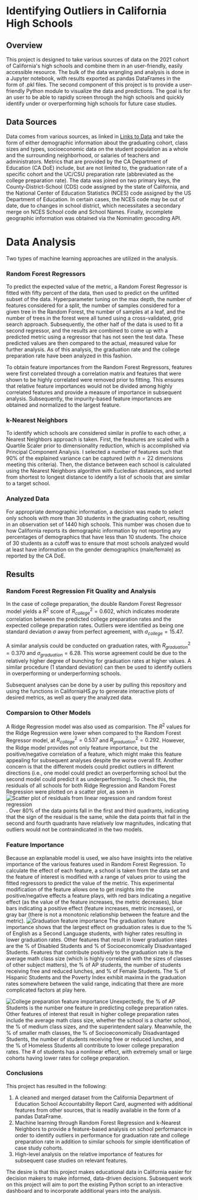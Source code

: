 # Identifying Outliers in California High Schools

## Overview
This project is designed to take various sources of data on the 2021 cohort of California's high schools and combine them in an user-friendly, easily accessible resource. 
The bulk of the data wrangling and analysis is done in a Jupyter notebook, with results exported as pandas DataFrames in the form of .pkl files. 
The second component of this project is to provide a user-friendly Python module to visualize the data and predictions. The goal is for an user to be able to rapidly 
screen through the high schools and quickly identify under or overperforming high schools for future case studies. 

## Data Sources
Data comes from various sources, as linked in [Links to Data](/Links%20to%20Data) and take the form of either demographic information about the graduating cohort, 
class sizes and types, socioeconomic data on the student population as a whole and the surrounding neighborhood, or salaries of teachers and administrators. 
Metrics that are provided by the CA Department of Education (CA DoE) include, but are not limited to, the graduation rate of a specific cohort and the UC/CSU preparation rate (abbreviated
as the college preparation rate). The data was joined on two primary keys, the County-District-School (CDS) code assigned by the state of California, and the National Center of Education Statistics (NCES) code
assigned by the US Department of Education. In certain cases, the NCES code may be out of date, due to changes in school district, which necessitates a secondary merge on NCES School code and School Names. 
Finally, incomplete geographic information was obtained via the Nominatim geocoding API. 

# Data Analysis
Two types of machine learning approaches are utilized in the analysis. 
### Random Forest Regressors
To predict the expected value of the metric, a Random Forest Regressor is fitted with fifty percent of the data, then used to predict on the unfitted subset of the data. Hyperparameter tuning on the
max depth, the number of features considered for a split, the number of samples considered for a given tree in the Random Forest, the number of samples at a leaf, and the number of trees in the forest
were all tuned using a cross-validated, grid search approach. 
Subsequently, the other half of the data is used to fit a second regressor, and the results are combined to come up with a predicted metric using a regressor that has not seen the test data. 
These predicted values are then compared to the actual, measured value for further analysis. 
As of this analysis, the graduation rate and the college preparation rate have been analyzed in this fashion.

To obtain feature importances from the Random Forest Regressors, features were first correlated through a correlation matrix and features that were shown to be highly correlated were removed
prior to fitting. This ensures that relative feature importances would not be divided among highly correlated features and provide a measure of importance in subsequent analysis. Subsequently, the impurity-based
feature importances are obtained and normalized to the largest feature. 
 
### k-Nearest Neighbors
To identify which schools are considered similar in profile to each other, a Nearest Neighbors approach is taken. First, the feautures are scaled with a Quartile Scaler prior to
dimensionality reduction, which is accomplished via Principal Component Analysis. I selected a number of features such that 90% of the explained variance can be captured (with $n = 22$ dimensions 
meeting this criteria). 
Then, the distance between each school is calculated using the Nearest Neighbors algorithm with Eucledian distances, and sorted from shortest to longest distance to identify a list of 
schools that are similar to a target school. 

### Analyzed Data
For appropriate demographic information, a decision was made to select only schools with more than 30 students in the graduating cohort, resulting in an observation set of 1440 high schools. This number was 
chosen due to how California reports its demographic information by not reporting any percentages of demographics that have less than 10 students. The choice of 30 students as a cutoff was to ensure that most
schools analyzed would at least have information on the gender demographics (male/female) as reported by the CA DoE. 

## Results
### Random Forest Regression Fit Quality and Analysis
In the case of college preparation, the double Random Forest Regressor model yields a $R^2$ score of $R^2_{college} = 0.602$, which indicates moderate correlation between the predicted college preparation rates and
the expected college preparation rates. Outliers were identified as being one standard deviation $\sigma$ away from perfect agreement, with $\sigma_{college} = 15.47$. 

A similar analysis could be conducted on graduation rates, with $R^2_{graduation} = 0.370$ and $\sigma_{graduation} = 6.28$. This worse agreement could be due to the relatively higher degree of bunching for graduation rates 
at higher values. A similar procedure (1 standard deviation) can then be used to identify outliers in overperforming or underperforming schools. 

Subsequent analyses can be done by a user by pulling this repository and using the functions in CaliforniaHS.py to generate interactive plots of desired metrics, as well as query the analyzed data. 

### Comparsion to Other Models
A Ridge Regression model was also used as comparision. The $R^2$ values for the Ridge Regression were lower when compared to the Random Forest Regressor model, at $R^2_{college} = 0.537$ and $R^2_{graduation} = 0.292$. 
However, the Ridge model provides not only feature importance, but the positive/negative correlation of a feature, which might make this feature appealing for subsequent analyses despite the worse overall fit. 
Another concern is that the different models could predict outliers in different directions (i.e., one model could predict an overperforming school but the second model could predict it as underperforming). To check this, 
the residuals of all schools for both Ridge Regression and Random Forest Regression were plotted on a scatter plot, as seen in 
![Scatter plot of residuals from linear regression and random forest regression](/Figures/LR_RF_College_Residuals.png). 
Over 80% of the data points fall in the first and third quadrants, indicating that the sign of the residual is the same, 
while the data points that fall in the second and fourth quadrants have relatively low magnitudes, indicating that outliers would not be contraindicated in the two models. 

### Feature Importance
Because an explanable model is used, we also have insights into the relative importance of the various features used in Random Forest Regression. To calculate the effect of each feature, a school is taken from the data
set and the feature of interest is modified with a range of values prior to using the fitted regressors to predict the value of the metric. This experimental modification of the feature allows one to get insights into the 
positive/negative effects a feature plays, with red bars indicating a negative effect (as the value of the feature increases, the metric decreases), blue bars indicating a positive effect (feature increases, metric increases), 
or gray bar (there is not a monotonic relationship between the feature and the metric). 
![Graduation feature importance](/Figures/Graduation_Features.png)
The graduation feature importance shows that the largest effect on graduation rates is due to the % of English as a Second Language students, with higher rates resulting in lower graduation rates. Other features that result in 
lower graduation rates are the % of Disabled Students and % of Socioeconomically Disadvantaged Students. Features that contribute positively to the graduation rate is the average math class size (which is highly correlated with
the sizes of classes of other subject matters), the % of AP students, 
the number of students receiving free and reduced lunches, and % of Female Students. The % of Hispanic Students and the Poverty Index exhibit maxima in the graduation rates somewhere between the valid range, indicating that there
are more complicated factors at play here. 

![College preparation feature importance](/Figures/College_Prep_Features.png)
Unexpectedly, the % of AP Students is the number one feature in predicting college preparation rates. Other features of interest that result in higher college preparation rates include the average math class size, whether the 
school is a charter school, the % of medium class sizes, and the superintendent salary. Meanwhile, the % of smaller math classes, the % of Socioeconomically Disadvantaged Students, the number of students receiving
free or reduced lunches, and the % of Homeless Students all contribute to lower college preparation rates. The # of students has a nonlinear effect, with extremely small or large cohorts having lower rates for college preparation. 

### Conclusions
This project has resulted in the following: 
1) A cleaned and merged dataset from the California Department of Education School Accountability Report Card, augmented with additional features from other sources, that is readily available in the form of a pandas DataFrame. 
2) Machine learning through Random Forest Regression and k-Nearest Neighbors to provide a feature-based analysis on school performance in order to identify outliers in performance for graduation rate and college preparation rate 
in addition to similar schools for simple identification of case study cohorts.  
3) High-level analysis on the relative importance of features for subsequent case studies on relevant features. 

The desire is that this project makes educational data in California easier for decision makers to make informed, data-driven decisions. Subsequent work on this project will aim to port the existing Python script to an
interactive dashboard and to incorporate additional years into the analysis. 
